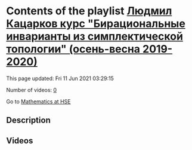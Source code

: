 # Contents of the playlist [Людмил Кацарков курс "Бирациональные инварианты из симплектической топологии" (осень-весна 2019-2020)](https://www.youtube.com/playlist?list=PLq3E5oubNNoBw5K-IdnDwovzOGy_g9PZE)

This page updated: Fri 11 Jun 2021 03:29:15

Number of videos: [0](#videos)

Go to [Mathematics at HSE](../README.md)

## Description



## Videos

